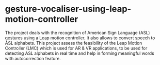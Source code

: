 # gesture-vocaliser-using-leap-motion-controller
The project deals with the recognition of American Sign Language (ASL) gestures using a Leap motion controller. It also allows to convert speech to ASL alphabets.
This project assess the feasibility of the Leap Motion Controller (LMC) which is used for AR & VR applications, to be used for detecting ASL alphabets in real time and help in forming meaningful words with autocorrection feature.
